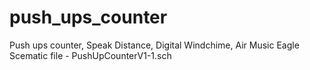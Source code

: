 # push_ups_counter
Push ups counter, Speak Distance, Digital Windchime, Air Music
Eagle Scematic file - PushUpCounterV1-1.sch
